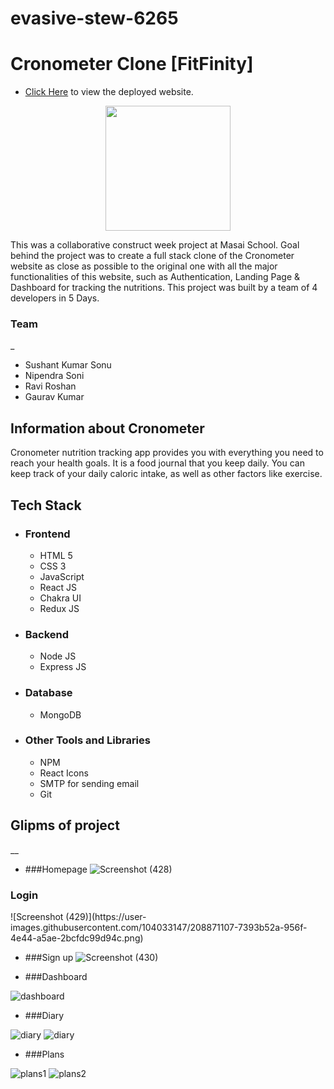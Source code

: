 # evasive-stew-6265
# Cronometer Clone [FitFinity]


* [Click Here](https://fitfinity.vercel.app/) to view the deployed website.
 <p align="center"><img  width="200" src="https://i.imgur.com/MNHIt59.jpeg"/img> </p>
<p>
This was a collaborative construct week project at Masai School.
Goal behind the project was to create a full stack clone of the Cronometer website as close as possible to the original one with all the major functionalities of this website, such as  Authentication, Landing Page & Dashboard for tracking the nutritions.
This project was built by a team of 4 developers in 5 Days. 
</p>


### Team
_
 <ul>
        <li>Sushant Kumar Sonu</li>
        <li>Nipendra Soni</li>
        <li>Ravi Roshan</li>
        <li>Gaurav Kumar</li>
       
  </ul>
  

## Information about Cronometer 

<p> Cronometer nutrition tracking app provides you with everything you need to reach your health goals. It is a food journal that you keep daily. You can keep track of your daily caloric intake, as well as other factors like exercise.</p>

## Tech Stack
 - ### Frontend 
   * HTML 5
   * CSS 3
   * JavaScript
   * React JS
   * Chakra UI
   * Redux JS 

 - ### Backend

   * Node JS
   * Express JS

 - ### Database
   * MongoDB

 - ### Other Tools and Libraries 
   * NPM
   * React Icons
   * SMTP for sending email
   * Git



 ## Glipms of project
__

   - ###Homepage 
![Screenshot (428)](https://user-images.githubusercontent.com/104033147/208871017-2f9fb014-32b6-4eda-b70b-fb16d91715ae.png)


 <h3>Login</h3>
![Screenshot (429)](https://user-images.githubusercontent.com/104033147/208871107-7393b52a-956f-4e44-a5ae-2bcfdc99d94c.png)




   - ###Sign up 
![Screenshot (430)](https://user-images.githubusercontent.com/104033147/208871150-be7c1476-5ed8-469d-9a50-1eea4a5a3719.png)



   - ###Dashboard 
<img src="https://i.imgur.com/Lj4hX2G.png" alt="dashboard" />


   - ###Diary 
<img src="https://i.imgur.com/S9vddUS.png" alt="diary" />
<img src="https://i.imgur.com/AYUMAnA.png" alt="diary" />



   - ###Plans 
<img src="https://i.imgur.com/VODu1TB.png" alt="plans1" />
<img src="https://i.imgur.com/MnnLKc0.png" alt="plans2" />
